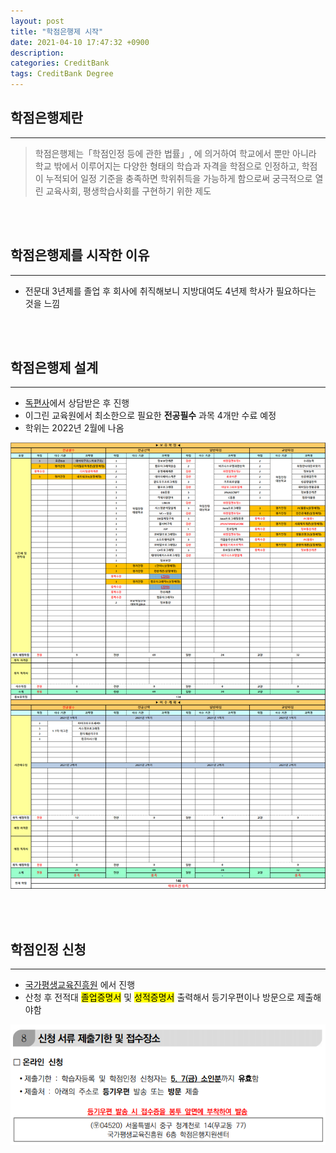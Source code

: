 ```yaml
---
layout: post
title: "학점은행제 시작"
date: 2021-04-10 17:47:32 +0900
description:
categories: CreditBank
tags: CreditBank Degree
---
```


## 학점은행제란

---

> 학점은행제는「학점인정 등에 관한 법률」, 에 의거하여 학교에서 뿐만 아니라 학교 밖에서 이루어지는 다양한 형태의 학습과 자격을 학점으로 인정하고, 학점이 누적되어 일정 기준을 충족하면 학위취득을 가능하게 함으로써 궁극적으로 열린 교육사회, 평생학습사회를 구현하기 위한 제도

<br><br>

## 학점은행제를 시작한 이유

---

- 전문대 3년제를 졸업 후 회사에 취직해보니 지방대여도 4년제 학사가 필요하다는 것을 느낌

<br><br>

## 학점은행제 설계

---

- [독편사](https://cafe.naver.com/kcidorcen.cafe)에서 상담받은 후 진행
- 이그린 교육원에서 최소한으로 필요한 **전공필수** 과목 4개만 수료 예정
- 학위는 2022년 2월에 나옴

<center>
<img src="/post_assets/2021-04-10/creditbank1.png" >
</center>

<br><br>

## 학점인정 신청

---

- [국가평생교육진흥원](https://www.cb.or.kr/creditbank/persInfo/nPersInfo.do) 에서 진행
- 산청 후 전적대 <mark>졸업증명서</mark> 및 <mark>성적증명서</mark> 출력해서 등기우편이나 방문으로 제출해야함

<center>
<img src="/post_assets/2021-04-10/creditbank2.png" >
</center>
